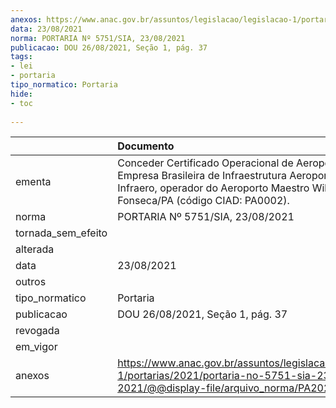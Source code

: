 ```yaml
---
anexos: https://www.anac.gov.br/assuntos/legislacao/legislacao-1/portarias/2021/portaria-no-5751-sia-23-08-2021/@@display-file/arquivo_norma/PA2021-5751.pdf
data: 23/08/2021
norma: PORTARIA Nº 5751/SIA, 23/08/2021
publicacao: DOU 26/08/2021, Seção 1, pág. 37
tags:
- lei
- portaria
tipo_normatico: Portaria
hide: 
- toc 
 
---
```


|                    | Documento                                                                                                                                                                             |
|:-------------------|:--------------------------------------------------------------------------------------------------------------------------------------------------------------------------------------|
| ementa             | Conceder Certificado Operacional de Aeroporto à Empresa Brasileira de Infraestrutura Aeroportuária - Infraero, operador do Aeroporto Maestro Wilson Fonseca/PA (código CIAD: PA0002). |
| norma              | PORTARIA Nº 5751/SIA, 23/08/2021                                                                                                                                                      |
| tornada_sem_efeito |                                                                                                                                                                                       |
| alterada           |                                                                                                                                                                                       |
| data               | 23/08/2021                                                                                                                                                                            |
| outros             |                                                                                                                                                                                       |
| tipo_normatico     | Portaria                                                                                                                                                                              |
| publicacao         | DOU 26/08/2021, Seção 1, pág. 37                                                                                                                                                      |
| revogada           |                                                                                                                                                                                       |
| em_vigor           |                                                                                                                                                                                       |
| anexos             | https://www.anac.gov.br/assuntos/legislacao/legislacao-1/portarias/2021/portaria-no-5751-sia-23-08-2021/@@display-file/arquivo_norma/PA2021-5751.pdf                                  |